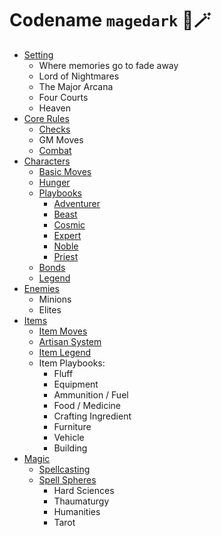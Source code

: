 # Codename `magedark` 🫠🪄

- [Setting](setting.md)
  - Where memories go to fade away
  - Lord of Nightmares
  - The Major Arcana
  - Four Courts
  - Heaven
- [Core Rules](rules.md)
  - [Checks](rules/checks.md)
  - GM Moves
  - [Combat](rules/combat.md)
- [Characters](characters.md)
  - [Basic Moves](character/moves.md)
  - [Hunger](character/hunger.md)
  - [Playbooks](character/playbooks.md)
    - [Adventurer](pb/adventurer.md)
    - [Beast](pb/beast.md)
    - [Cosmic](pb/cosmic.md)
    - [Expert](pb/expert.md)
    - [Noble](pb/noble.md)
    - [Priest](pb/priest.md)
  - [Bonds](character/bonds.md)
  - [Legend](character/legend.md)
- [Enemies](enemies.md)
  - Minions
  - Elites
- [Items](items.md)
  - [Item Moves](item/moves.mv)
  - [Artisan System](item/artisan.md)
  - [Item Legend](item/legend.md)
  - Item Playbooks:
    - Fluff
    - Equipment
    - Ammunition / Fuel
    - Food / Medicine
    - Crafting Ingredient
    - Furniture
    - Vehicle
    - Building
- [Magic](magic.md)
  - [Spellcasting](spell/casting.md)
  - [Spell Spheres](spell/spheres.md)
    - Hard Sciences
    - Thaumaturgy
    - Humanities
    - Tarot
